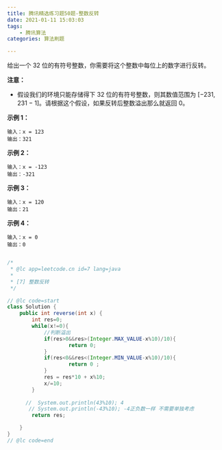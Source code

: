 ```yaml
---
title: 腾讯精选练习题50题-整数反转
date: 2021-01-11 15:03:03
tags:
	- 腾讯算法
categories: 算法刷题

---
```


给出一个 32 位的有符号整数，你需要将这个整数中每位上的数字进行反转。

**注意：**

- 假设我们的环境只能存储得下 32 位的有符号整数，则其数值范围为 [−231, 231 − 1]。请根据这个假设，如果反转后整数溢出那么就返回 0。

**示例 1：**

```
输入：x = 123
输出：321
```

**示例 2：**

```
输入：x = -123
输出：-321
```

**示例 3：**

```
输入：x = 120
输出：21
```

**示例 4：**

```
输入：x = 0
输出：0
```

```java

/*
 * @lc app=leetcode.cn id=7 lang=java
 *
 * [7] 整数反转
 */

// @lc code=start
class Solution {
    public int reverse(int x) {
        int res=0;
        while(x!=0){
            //判断溢出
            if(res>0&&res>(Integer.MAX_VALUE-x%10)/10){
                    return 0;            
            }
            if(res<0&&res<(Integer.MIN_VALUE-x%10)/10){
                    return 0 ;                
            }
            res = res*10 + x%10;
            x/=10;
        }
    
      //  System.out.println(43%10); 4
       // System.out.println(-43%10); -4正负数一样 不需要单独考虑
        return res;

    }
}
// @lc code=end



```






